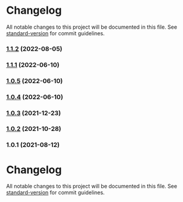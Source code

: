 # Changelog

All notable changes to this project will be documented in this file. See [standard-version](https://github.com/conventional-changelog/standard-version) for commit guidelines.

### [1.1.2](https://github.com/trungnghia112/frontend-seed-5/compare/v1.0.2...v1.1.2) (2022-08-05)

### [1.1.1](https://github.com/trungnghia112/frontend-seed-5/compare/v1.1.0...v1.1.1) (2022-06-10)

### [1.0.5](https://github.com/trungnghia112/frontend-seed-5/compare/v1.0.2...v1.0.5) (2022-06-10)

### [1.0.4](https://github.com/trungnghia112/frontend-seed-5/compare/v1.0.2...v1.0.4) (2022-06-10)

### [1.0.3](https://github.com/trungnghia112/frontend-seed-5/compare/v1.0.2...v1.0.3) (2021-12-23)

### [1.0.2](https://github.com/trungnghia112/frontend-seed-5/compare/v1.0.1...v1.0.2) (2021-10-28)

### 1.0.1 (2021-08-12)

# Changelog

All notable changes to this project will be documented in this file. See [standard-version](https://github.com/conventional-changelog/standard-version) for commit guidelines.
